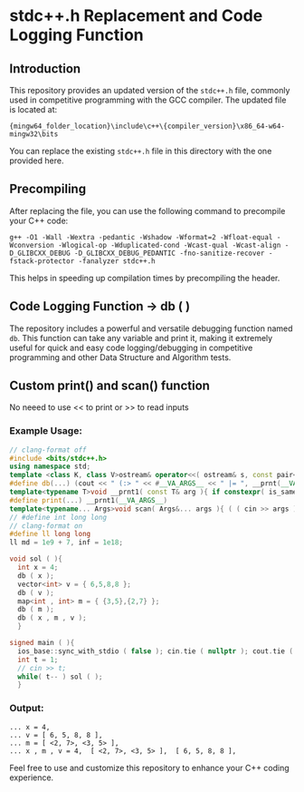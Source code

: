 # stdc++.h Replacement and Code Logging Function

## Introduction

This repository provides an updated version of the `stdc++.h` file, commonly used in competitive programming with the GCC compiler. The updated file is located at:

`{mingw64_folder_location}\include\c++\{compiler_version}\x86_64-w64-mingw32\bits`

You can replace the existing `stdc++.h` file in this directory with the one provided here.

## Precompiling

After replacing the file, you can use the following command to precompile your C++ code:

```bash/cmd
g++ -O1 -Wall -Wextra -pedantic -Wshadow -Wformat=2 -Wfloat-equal -Wconversion -Wlogical-op -Wduplicated-cond -Wcast-qual -Wcast-align -D_GLIBCXX_DEBUG -D_GLIBCXX_DEBUG_PEDANTIC -fno-sanitize-recover -fstack-protector -fanalyzer stdc++.h
```

This helps in speeding up compilation times by precompiling the header.

## Code Logging Function -> db ( )

The repository includes a powerful and versatile debugging function named `db`. This function can take any variable and print it, making it extremely useful for quick and easy code logging/debugging in competitive programming and other Data Structure and Algorithm tests.


## Custom print() and scan() function 

No neeed to use << to print or >> to read inputs 

### Example Usage:

```cpp
// clang-format off
#include <bits/stdc++.h>
using namespace std;
template <class K, class V>ostream& operator<<( ostream& s, const pair<K, V>& prs ){ return s << '<' << prs.first << ", " << prs.second << '>'; }template <class T, class = typename T::value_type, class = typename enable_if<!is_same<T, string>::value>::type>ostream& operator<<( ostream& s, const T& v ){ s << "[ "; for( auto i = v.begin(); i != v.end(); i++ )i == v.begin() ? s << *i : s << ", " << *i; return v.empty() ? s << "]" : ( s << " ]" ); }template <class... Ts>void __prnt( const Ts&... args ){ ( ( cout << args << " __ " ), ... ); }
#define db(...) (cout << " (:> " << #__VA_ARGS__ << " |= ", __prnt(__VA_ARGS__), cout << '\n')
template<typename T>void __prnt1( const T& arg ){ if constexpr( is_same_v<T, char> ) arg == '\n' ? cout << arg : cout << arg << ' '; else cout << arg << ' '; }template<typename... Args>void __prnt1( const Args&... args ){ ( __prnt1( args ), ... ); }
#define print(...) __prnt1(__VA_ARGS__)
template<typename... Args>void scan( Args&... args ){ ( ( cin >> args ), ... ); }
// #define int long long
// clang-format on
#define ll long long
ll md = 1e9 + 7, inf = 1e18;

void sol ( ){
  int x = 4;
  db ( x );
  vector<int> v = { 6,5,8,8 };
  db ( v );
  map<int , int> m = { {3,5},{2,7} };
  db ( m );
  db ( x , m , v );
  }

signed main ( ){
  ios_base::sync_with_stdio ( false ); cin.tie ( nullptr ); cout.tie ( nullptr );
  int t = 1;
  // cin >> t;
  while( t-- ) sol ( );
  }

```

### Output:

```
... x = 4,
... v = [ 6, 5, 8, 8 ],
... m = [ <2, 7>, <3, 5> ],
... x , m , v = 4,  [ <2, 7>, <3, 5> ],  [ 6, 5, 8, 8 ],
```

Feel free to use and customize this repository to enhance your C++ coding experience.
